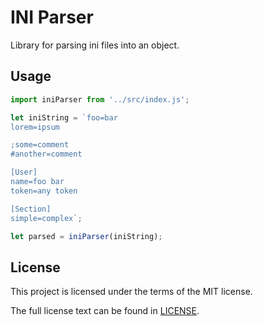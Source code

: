 # INI Parser

Library for parsing ini files into an object.

## Usage

```js
import iniParser from '../src/index.js';

let iniString = `foo=bar
lorem=ipsum

;some=comment
#another=comment

[User]
name=foo bar
token=any token

[Section]
simple=complex`;

let parsed = iniParser(iniString);
```

## License

This project is licensed under the terms of the MIT license.

The full license text can be found in [LICENSE](./LICENSE).